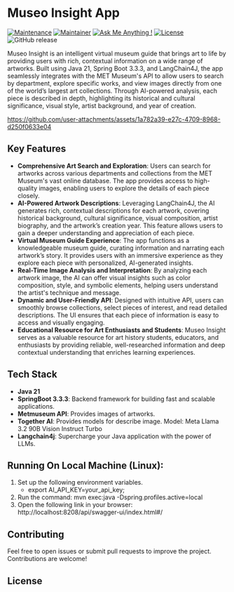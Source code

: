# Museo Insight App

[![Maintenance](https://img.shields.io/badge/Maintained%3F-yes-green.svg)]()
[![Maintainer](https://img.shields.io/static/v1?label=Yevhen%20Ruban&message=Maintainer&color=red)](mailto:yevhen.ruban@extrawest.com)
[![Ask Me Anything !](https://img.shields.io/badge/Ask%20me-anything-1abc9c.svg)]()
[![License](https://img.shields.io/badge/License-Apache_2.0-blue.svg)](https://opensource.org/licenses/Apache-2.0)
![GitHub release](https://img.shields.io/badge/release-v1.0.0-blue)

Museo Insight is an intelligent virtual museum guide that brings art to life by providing users with rich, contextual information on a wide range of artworks. Built using Java 21, Spring Boot 3.3.3, and LangChain4J, the app seamlessly integrates with the MET Museum's API to allow users to search by department, explore specific works, and view images directly from one of the world’s largest art collections. Through AI-powered analysis, each piece is described in depth, highlighting its historical and cultural significance, visual style, artist background, and year of creation.




https://github.com/user-attachments/assets/1a782a39-e27c-4709-8968-d250f0633e04




## Key Features

- **Comprehensive Art Search and Exploration**: Users can search for artworks across various departments and collections from the MET Museum's vast online database. The app provides access to high-quality images, enabling users to explore the details of each piece closely.
- **AI-Powered Artwork Descriptions**: Leveraging LangChain4J, the AI generates rich, contextual descriptions for each artwork, covering historical background, cultural significance, visual composition, artist biography, and the artwork’s creation year. This feature allows users to gain a deeper understanding and appreciation of each piece.
- **Virtual Museum Guide Experience**: The app functions as a knowledgeable museum guide, curating information and narrating each artwork’s story. It provides users with an immersive experience as they explore each piece with personalized, AI-generated insights.
- **Real-Time Image Analysis and Interpretation**: By analyzing each artwork image, the AI can offer visual insights such as color composition, style, and symbolic elements, helping users understand the artist's technique and message.
- **Dynamic and User-Friendly API**: Designed with intuitive API, users can smoothly browse collections, select pieces of interest, and read detailed descriptions. The UI ensures that each piece of information is easy to access and visually engaging.
- **Educational Resource for Art Enthusiasts and Students**: Museo Insight serves as a valuable resource for art history students, educators, and enthusiasts by providing reliable, well-researched information and deep contextual understanding that enriches learning experiences.

## Tech Stack

- **Java 21**
- **SpringBoot 3.3.3**: Backend framework for building fast and scalable applications.
- **Metmuseum API**: Provides images of artworks.
- **Together AI**: Provides models for describe image. Model: Meta Llama 3.2 90B Vision Instruct Turbo
- **Langchain4j**: Supercharge your Java application with the power of LLMs.

## Running On Local Machine (Linux):

1. Set up the following environment variables.
    - export AI_API_KEY=your_api_key;
2. Run the command: mvn exec:java -Dspring.profiles.active=local
3. Open the following link in your browser: http://localhost:8208/api/swagger-ui/index.html#/

## Contributing

Feel free to open issues or submit pull requests to improve the project. Contributions are welcome!

## License
